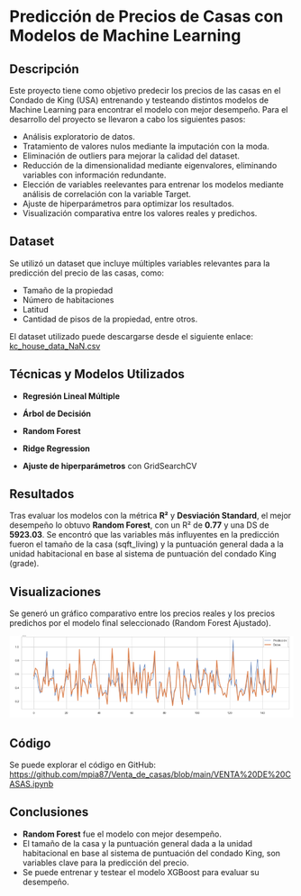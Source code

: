 # Predicción de Precios de Casas con Modelos de Machine Learning

## Descripción
Este proyecto tiene como objetivo predecir los precios de las casas en el Condado de King (USA) entrenando y testeando distintos modelos de Machine Learning para encontrar el modelo con mejor desempeño. Para el desarrollo del proyecto se llevaron a cabo los siguientes pasos:
- Análisis exploratorio de datos.
- Tratamiento de valores nulos mediante la imputación con la moda.
- Eliminación de outliers para mejorar la calidad del dataset.
- Reducción de la dimensionalidad mediante eigenvalores, eliminando variables con información redundante.
- Elección de variables reelevantes para entrenar los modelos mediante análisis de correlación con la variable Target.
- Ajuste de hiperparámetros para optimizar los resultados.
- Visualización comparativa entre los valores reales y predichos.

## Dataset
Se utilizó un dataset que incluye múltiples variables relevantes para la predicción del precio de las casas, como:
- Tamaño de la propiedad
- Número de habitaciones
- Latitud
- Cantidad de pisos de la propiedad, entre otros.

El dataset utilizado puede descargarse desde el siguiente enlace: [kc_house_data_NaN.csv](https://cf-courses-data.s3.us.cloud-object-storage.appdomain.cloud/IBMDeveloperSkillsNetwork-DA0101EN-SkillsNetwork/labs/FinalModule_Coursera/data/kc_house_data_NaN.csv)

## Técnicas y Modelos Utilizados
- **Regresión Lineal Múltiple**
- **Árbol de Decisión**
- **Random Forest**
- **Ridge Regression**

- **Ajuste de hiperparámetros** con GridSearchCV

## Resultados
Tras evaluar los modelos con la métrica **R²** y **Desviación Standard**, el mejor desempeño lo obtuvo **Random Forest**, con un R² de **0.77** y una DS de **5923.03**. 
Se encontró que las variables más influyentes en la predicción fueron el tamaño de la casa (sqft_living) y la puntuación general dada a la unidad habitacional en base al sistema de puntuación del condado King (grade).

## Visualizaciones
Se generó un gráfico comparativo entre los precios reales y los precios predichos por el modelo final seleccionado (Random Forest Ajustado).

![Comparación de precios reales vs. predichos](grafico_prediccion.png)

## Código
Se puede explorar el código en GitHub: https://github.com/mpia87/Venta_de_casas/blob/main/VENTA%20DE%20CASAS.ipynb

## Conclusiones
- **Random Forest** fue el modelo con mejor desempeño.
- El tamaño de la casa y la puntuación general dada a la unidad habitacional en base al sistema de puntuación del condado King, son variables clave para la predicción del precio.
- Se puede entrenar y testear el modelo XGBoost para evaluar su desempeño.


